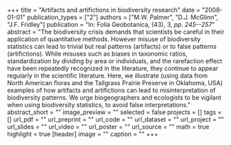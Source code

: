 +++
title = "Artifacts and artifictions in biodiversity research"
date = "2008-01-01"
publication_types = ["2"]
authors = ["M.W. Palmer", "D.J. McGlinn", "J.F. Fridley"]
publication = "In: Folia Geobotanica, (43), 3, _pp. 245--257_"
abstract = "The biodiversity crisis demands that scientists be careful in their application of quantitative methods. However misuse of biodiversity statistics can lead to trivial but real patterns (artifacts) or to false patterns (artifictions). While misuses such as biases in taxonomic ratios, standardization by dividing by area or individuals, and the rarefaction effect have been repeatedly recognized in the literature, they continue to appear regularly in the scientific literature. Here, we illustrate (using data from North American floras and the Tallgrass Prairie Preserve in Oklahoma, USA) examples of how artifacts and artifictions can lead to misinterpretation of biodiversity patterns. We urge biogeographers and ecologists to be vigilant when using biodiversity statistics, to avoid false interpretations."
abstract_short = ""
image_preview = ""
selected = false
projects = []
tags = []
url_pdf = ""
url_preprint = ""
url_code = ""
url_dataset = ""
url_project = ""
url_slides = ""
url_video = ""
url_poster = ""
url_source = ""
math = true
highlight = true
[header]
image = ""
caption = ""
+++
